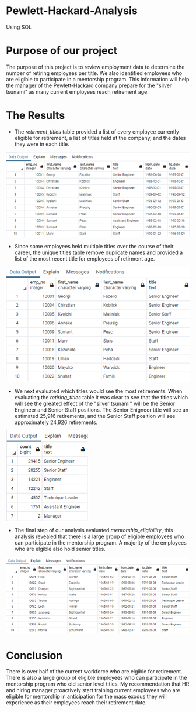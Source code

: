 # Pewlett-Hackard-Analysis
Using SQL

# Purpose of our project
The purpose of this project is to review employment data to determine the number of retiring employees per title. We also identified employees who are eligible to participate in a mentorship program. This information will help the manager of the Pewlett-Hackard company prepare for the "silver tsunami" as many current employees reach retirement age.

# The Results
- The *retirment_titles* table provided a list of every employee currently eligible for retirement, a list of titles held at the company, and the dates they were in each title.

![retirement_titles](https://github.com/CorinneBean/Pewlett-Hackard-Analysis/blob/8f1b241ceb8b2909ba1c39df2f8525c4665e021b/Resources/retirement_titles.png)

- Since some employees held multiple titles over the course of their career, the unique titles table remove duplicate names and provided a list of the most recent title for employees of retirment age.

![unique_titles](https://github.com/CorinneBean/Pewlett-Hackard-Analysis/blob/8f1b241ceb8b2909ba1c39df2f8525c4665e021b/Resources/unique_titles.png)

- We next evaluated which titles would see the most retirements. When evaluating the *retiring_titles* table it was clear to see that the titles which will see the greated effect of the "silver tsunami" will be the Senior Engineer and Senior Staff positions. The Senior Enigneer title will see an estimated 25,916 retirements, and the Senior Staff position will see approximately 24,926 retirements. 

![retiring_titles](https://github.com/CorinneBean/Pewlett-Hackard-Analysis/blob/8f1b241ceb8b2909ba1c39df2f8525c4665e021b/Resources/retiring_titles.png)

- The final step of our analysis evaluated *mentorship_eligibility*, this analysis revealed that there is a large group of eligible employees who can participate in the mentorship program. A majority of the employees who are elgible also hold senior titles.

![mentorship_eligibility](https://github.com/CorinneBean/Pewlett-Hackard-Analysis/blob/8f1b241ceb8b2909ba1c39df2f8525c4665e021b/Resources/mentorship_eligibilty.png)

# Conclusion

There is over half of the current workforce who are elgible for retirement. There is also a large group of eligible employees who can participate in the mentorship program who old senior level titles. My recommendation that HR and hiring manager proactively start training current employees who are eligible for mentorship in anticipation for the mass exodus they will experience as their employees reach their retirement date.

